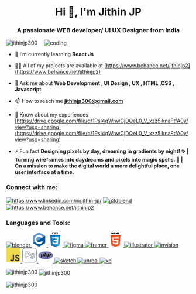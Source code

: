 <h1 align="center">Hi 👋, I'm Jithin JP</h1>
<h3 align="center">A passionate WEB developer/ UI UX Designer from India</h3>
<img align="right" alt="coding" width="400" src="https://qph.cf2.quoracdn.net/main-qimg-4ddc3b6f73efa64e44cac3c979140577">

<p align="left"> <img src="https://komarev.com/ghpvc/?username=jithinjp300&label=Profile%20views&color=0e75b6&style=flat" alt="jithinjp300" /> </p>

- 🌱 I’m currently learning **React Js**

- 👨‍💻 All of my projects are available at [https://www.behance.net/jithinjp2](https://www.behance.net/jithinjp2)

- 💬 Ask me about **Web Development , UI Design , UX , HTML ,CSS , Javascript**

- 📫 How to reach me **jithinjp300@gmail.com**

- 📄 Know about my experiences [https://drive.google.com/file/d/1PsI4qWnwCjDQeL0_V_xzz5iknaFtfA0y/view?usp=sharing](https://drive.google.com/file/d/1PsI4qWnwCjDQeL0_V_xzz5iknaFtfA0y/view?usp=sharing)

- ⚡ Fun fact **Designing pixels by day, dreaming in gradients by night! ✨ | Turning wireframes into daydreams and pixels into magic spells. 🚀 | On a mission to make the digital world a more delightful place, one user interface at a time.**

<h3 align="left">Connect with me:</h3>
<p align="left">
<a href="https://linkedin.com/in/https://www.linkedin.com/in/jithin-jp/" target="blank"><img align="center" src="https://raw.githubusercontent.com/rahuldkjain/github-profile-readme-generator/master/src/images/icons/Social/linked-in-alt.svg" alt="https://www.linkedin.com/in/jithin-jp/" height="30" width="40" /></a>
<a href="https://instagram.com/g3dblend" target="blank"><img align="center" src="https://raw.githubusercontent.com/rahuldkjain/github-profile-readme-generator/master/src/images/icons/Social/instagram.svg" alt="g3dblend" height="30" width="40" /></a>
<a href="https://www.behance.net/https://www.behance.net/jithinjp2" target="blank"><img align="center" src="https://raw.githubusercontent.com/rahuldkjain/github-profile-readme-generator/master/src/images/icons/Social/behance.svg" alt="https://www.behance.net/jithinjp2" height="30" width="40" /></a>
</p>

<h3 align="left">Languages and Tools:</h3>
<p align="left"> <a href="https://www.blender.org/" target="_blank" rel="noreferrer"> <img src="https://download.blender.org/branding/community/blender_community_badge_white.svg" alt="blender" width="40" height="40"/> </a> <a href="https://www.cprogramming.com/" target="_blank" rel="noreferrer"> <img src="https://raw.githubusercontent.com/devicons/devicon/master/icons/c/c-original.svg" alt="c" width="40" height="40"/> </a> <a href="https://www.w3schools.com/css/" target="_blank" rel="noreferrer"> <img src="https://raw.githubusercontent.com/devicons/devicon/master/icons/css3/css3-original-wordmark.svg" alt="css3" width="40" height="40"/> </a> <a href="https://www.figma.com/" target="_blank" rel="noreferrer"> <img src="https://www.vectorlogo.zone/logos/figma/figma-icon.svg" alt="figma" width="40" height="40"/> </a> <a href="https://www.framer.com/" target="_blank" rel="noreferrer"> <img src="https://www.vectorlogo.zone/logos/framer/framer-icon.svg" alt="framer" width="40" height="40"/> </a> <a href="https://www.w3.org/html/" target="_blank" rel="noreferrer"> <img src="https://raw.githubusercontent.com/devicons/devicon/master/icons/html5/html5-original-wordmark.svg" alt="html5" width="40" height="40"/> </a> <a href="https://www.adobe.com/in/products/illustrator.html" target="_blank" rel="noreferrer"> <img src="https://www.vectorlogo.zone/logos/adobe_illustrator/adobe_illustrator-icon.svg" alt="illustrator" width="40" height="40"/> </a> <a href="https://www.invisionapp.com/" target="_blank" rel="noreferrer"> <img src="https://www.vectorlogo.zone/logos/invisionapp/invisionapp-icon.svg" alt="invision" width="40" height="40"/> </a> <a href="https://developer.mozilla.org/en-US/docs/Web/JavaScript" target="_blank" rel="noreferrer"> <img src="https://raw.githubusercontent.com/devicons/devicon/master/icons/javascript/javascript-original.svg" alt="javascript" width="40" height="40"/> </a> <a href="https://www.photoshop.com/en" target="_blank" rel="noreferrer"> <img src="https://raw.githubusercontent.com/devicons/devicon/master/icons/photoshop/photoshop-line.svg" alt="photoshop" width="40" height="40"/> </a> <a href="https://www.php.net" target="_blank" rel="noreferrer"> <img src="https://raw.githubusercontent.com/devicons/devicon/master/icons/php/php-original.svg" alt="php" width="40" height="40"/> </a> <a href="https://www.sketch.com/" target="_blank" rel="noreferrer"> <img src="https://www.vectorlogo.zone/logos/sketchapp/sketchapp-icon.svg" alt="sketch" width="40" height="40"/> </a> <a href="https://unrealengine.com/" target="_blank" rel="noreferrer"> <img src="https://raw.githubusercontent.com/kenangundogan/fontisto/036b7eca71aab1bef8e6a0518f7329f13ed62f6b/icons/svg/brand/unreal-engine.svg" alt="unreal" width="40" height="40"/> </a> <a href="https://www.adobe.com/products/xd.html" target="_blank" rel="noreferrer"> <img src="https://cdn.worldvectorlogo.com/logos/adobe-xd.svg" alt="xd" width="40" height="40"/> </a> </p>

<p><img align="left" src="https://github-readme-stats.vercel.app/api/top-langs?username=jithinjp300&show_icons=true&locale=en&layout=compact" alt="jithinjp300" /></p>

<p>&nbsp;<img align="center" src="https://github-readme-stats.vercel.app/api?username=jithinjp300&show_icons=true&locale=en" alt="jithinjp300" /></p>

<p><img align="center" src="https://github-readme-streak-stats.herokuapp.com/?user=jithinjp300&" alt="jithinjp300" /></p>

